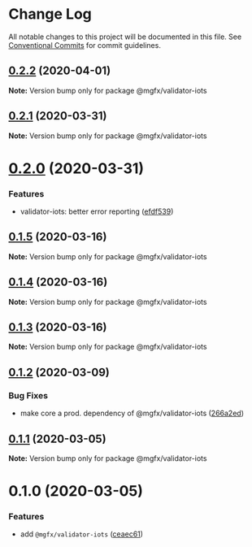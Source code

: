 # Change Log

All notable changes to this project will be documented in this file.
See [Conventional Commits](https://conventionalcommits.org) for commit guidelines.

## [0.2.2](https://github.com/ai-labs-team/mgFx/compare/@mgfx/validator-iots@0.2.1...@mgfx/validator-iots@0.2.2) (2020-04-01)

**Note:** Version bump only for package @mgfx/validator-iots





## [0.2.1](https://github.com/ai-labs-team/mgFx/compare/@mgfx/validator-iots@0.2.0...@mgfx/validator-iots@0.2.1) (2020-03-31)

**Note:** Version bump only for package @mgfx/validator-iots





# [0.2.0](https://github.com/ai-labs-team/mgFx/compare/@mgfx/validator-iots@0.1.5...@mgfx/validator-iots@0.2.0) (2020-03-31)


### Features

* validator-iots: better error reporting ([efdf539](https://github.com/ai-labs-team/mgFx/commit/efdf539))





## [0.1.5](https://github.com/ai-labs-team/mgFx/compare/@mgfx/validator-iots@0.1.4...@mgfx/validator-iots@0.1.5) (2020-03-16)

**Note:** Version bump only for package @mgfx/validator-iots





## [0.1.4](https://github.com/ai-labs-team/mgFx/compare/@mgfx/validator-iots@0.1.3...@mgfx/validator-iots@0.1.4) (2020-03-16)

**Note:** Version bump only for package @mgfx/validator-iots





## [0.1.3](https://github.com/ai-labs-team/mgFx/compare/@mgfx/validator-iots@0.1.2...@mgfx/validator-iots@0.1.3) (2020-03-16)

**Note:** Version bump only for package @mgfx/validator-iots





## [0.1.2](https://github.com/ai-labs-team/mgFx/compare/@mgfx/validator-iots@0.1.1...@mgfx/validator-iots@0.1.2) (2020-03-09)


### Bug Fixes

* make core a prod. dependency of @mgfx/validator-iots ([266a2ed](https://github.com/ai-labs-team/mgFx/commit/266a2ed))





## [0.1.1](https://github.com/ai-labs-team/mgFx/compare/@mgfx/validator-iots@0.1.0...@mgfx/validator-iots@0.1.1) (2020-03-05)

**Note:** Version bump only for package @mgfx/validator-iots





# 0.1.0 (2020-03-05)


### Features

* add `@mgfx/validator-iots` ([ceaec61](https://github.com/ai-labs-team/mgFx/commit/ceaec61))
